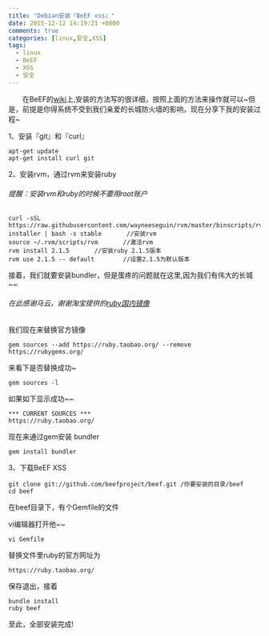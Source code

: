 ```yaml
---
title: "Debian安装『BeEF xss』"
date: 2015-12-12 14:19:21 +0800
comments: true
categories: [linux,安全,XSS]
tags:
  - linux
  - BeEF
  - XSS
  - 安全
---
```


　　在BeEF的[wiki](https://github.com/beefproject/beef/wiki)上,安装的方法写的很详细，按照上面的方法来操作就可以~但是，前提是你得系统不受到我们亲爱的长城防火墙的影响，现在分享下我的安装过程~

1、安装『git』和『curl』
	
	apt-get update
	apt-get install curl git

2、安装rvm，通过rvm来安装ruby

###### 提醒：安装rvm和ruby的时候不要用root账户

<!--more-->
```
curl -sSL https://raw.githubusercontent.com/wayneeseguin/rvm/master/binscripts/rvm-installer | bash -s stable		//安装rvm
source ~/.rvm/scripts/rvm		//激活rvm
rvm install 2.1.5		//安装ruby 2.1.5版本
rvm use 2.1.5 -- default		//设置2.1.5为默认版本
```	
接着，我们就要安装bundler，但是蛋疼的问题就在这里,因为我们有伟大的长城~~

###### 在此感谢马云，谢谢淘宝提供的[ruby国内镜像](https://ruby.taobao.org/)

我们现在来替换官方镜像

```
gem sources --add https://ruby.taobao.org/ --remove https://rubygems.org/
```
来看下是否替换成功~

```
gem sources -l
```
如果如下显示成功~~

```
*** CURRENT SOURCES ***
https://ruby.taobao.org/
```

现在来通过gem安装 bundler

```
gem install bundler
```

3、下载BeEF XSS

```
git clone git://github.com/beefproject/beef.git /你要安装的目录/beef
cd beef
```
在beef目录下，有个Gemfile的文件

vi编辑器打开他~~

```
vi Gemfile
```	
替换文件里ruby的官方网址为

```
https://ruby.taobao.org/
```
保存退出，接着

```
bundle install
ruby beef
```
至此，全部安装完成!
